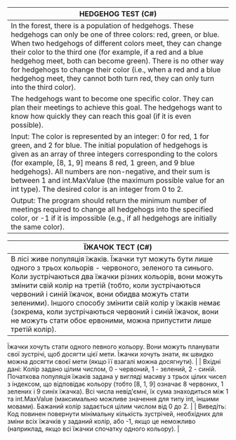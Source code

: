 | **HEDGEHOG TEST (C#)** |
|------------------------|
| In the forest, there is a population of hedgehogs. These hedgehogs can only be one of three colors: red, green, or blue. When two hedgehogs of different colors meet, they can change their color to the third one (for example, if a red and a blue hedgehog meet, both can become green). There is no other way for hedgehogs to change their color (i.e., when a red and a blue hedgehog meet, they cannot both turn red, they can only turn into the third color).
The hedgehogs want to become one specific color. They can plan their meetings to achieve this goal. The hedgehogs want to know how quickly they can reach this goal (if it is even possible). |
| Input: The color is represented by an integer: 0 for red, 1 for green, and 2 for blue. The initial population of hedgehogs is given as an array of three integers corresponding to the colors (for example, [8, 1, 9] means 8 red, 1 green, and 9 blue hedgehogs). All numbers are non-negative, and their sum is between 1 and int.MaxValue (the maximum possible value for an int type). The desired color is an integer from 0 to 2. |
| Output: The program should return the minimum number of meetings required to change all hedgehogs into the specified color, or -1 if it is impossible (e.g., if all hedgehogs are initially the same color). |

| **ЇЖАЧОК ТЕСТ (C#)** |
|----------------------|
|В лісі живе популяція їжаків. Їжачки тут можуть бути лише одного з трьох кольорів - червоного, зеленого та синього. Коли зустрічаються два їжачки різних кольорів, вони можуть змінити свій колір на третій (тобто, коли зустрічаються червоний і синій їжачок, вони обидва можуть стати зеленими). Іншого способу змінити свій колір у їжаків немає (зокрема, коли зустрічаються червоний і синій їжачок, вони не можуть стати обоє ервоними, можна припустити лише третій колір).
Їжачки хочуть стати одного певного кольору. Вони можуть планувати свої зустрічі, щоб досягти цієї мети. Їжачки хочуть знати, як швидко можна досягти своєї мети (якщо її взагалі можна досягнути).
|
|
Вхідні дані: Колір задано цілим числом, 0 - червоний, 1 - зелений, 2 - синій. Початкова популяція їжаків задана у вигляді масиву з трьох цілих чисел з індексом, що відповідає кольору (тобто [8, 1, 9] означає 8 червоних, 1 зелених і 9 синіх їжачка). Всі числа невід'ємні, їх сума знаходиться між 1 та int.MaxValue (максимально можливе значення для типу int, іншими мовами). Бажаний колір задається цілим числом від 0 до 2.
|
|
Виведіть:
Код повинен повернути мінімальну кількість зустрічей, необхідних для зміни всіх їжачків у заданий колір, або -1, якщо це неможливо (наприклад, якщо всі їжачки спочатку одного кольору).
|
